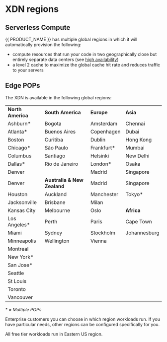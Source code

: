 # XDN regions

## Serverless Compute

{{ PRODUCT_NAME }} has multiple global regions in which it will automatically provision the following:

- compute resources that run your code in two geographically close but entirely separate data centers (see [high availability](overview#section_high_availability))
- a level 2 cache to maximize the global cache hit rate and reduces traffic to your servers

## Edge POPs

The XDN is available in the following global regions:

|                   |                             |             |              |
| ----------------- | --------------------------- | ----------- | ------------ |
| **North America** | **South America**           | **Europe**  | **Asia**     |
| Ashburn\*         | Bogota                      | Amsterdam   | Chennai      |
| Atlanta\*         | Buenos Aires                | Copenhagen  | Dubai        |
| Boston            | Curitiba                    | Dublin      | Hong Kong    |
| Chicago\*         | São Paulo                   | Frankfurt\* | Mumbai       |
| Columbus          | Santiago                    | Helsinki    | New Delhi    |
| Dallas\*          | Rio de Janeiro              | London\*    | Osaka        |
| Denver            |                             | Madrid      | Singapore    |
| Denver            | **Australia & New Zealand** | Madrid      | Singapore    |
| Houston           | Auckland                    | Manchester  | Tokyo\*      |
| Jacksonville      | Brisbane                    | Milan       |              |
| Kansas City       | Melbourne                   | Oslo        | **Africa**   |
| Los Angeles\*     | Perth                       | Paris       | Cape Town    |
| Miami             | Sydney                      | Stockholm   | Johannesburg |
| Minneapolis       | Wellington                  | Vienna      |              |
| Montreal          |                             |             |              |
| New York\*        |                             |             |              |
| San Jose\*        |                             |             |              |
| Seattle           |                             |             |              |
| St Louis          |                             |             |              |
| Toronto           |                             |             |              |
| Vancouver         |                             |             |              |

_\* = Multiple POPs_

Enterprise customers you can choose in which region workloads run. If you have particular needs, other regions can be configured specifically for you.

All free tier workloads run in Eastern US region.
